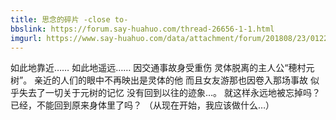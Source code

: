 ```yaml
---
title: 思念的碎片 -close to-
bbslink: https://forum.say-huahuo.com/thread-26656-1-1.html
imgurl: https://www.say-huahuo.com/data/attachment/forum/201808/23/012254mrer0iy8ucr77kes.jpg
---
```


如此地靠近……
如此地遥远……
因交通事故身受重伤
灵体脱离的主人公“穂村元树”。
亲近的人们的眼中不再映出是灵体的他
而且女友游那也因卷入那场事故
似乎失去了一切关于元树的记忆
没有回到以往的迹象…。
就这样永远地被忘掉吗？
已经，不能回到原来身体里了吗？
（从现在开始，我应该做什么…）<!--more-->
